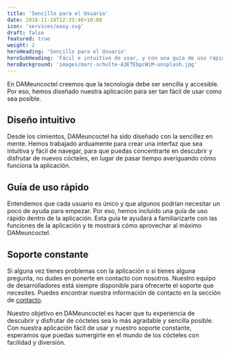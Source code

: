 ```yaml
---
title: 'Sencillo para el Usuario'
date: 2018-11-18T12:33:46+10:00
icon: 'services/easy.svg'
draft: false
featured: true
weight: 2
heroHeading: 'Sencillo para el Usuario'
heroSubHeading: 'Fácil e intuitivo de usar, y con una guía de uso rápido.'
heroBackground: 'images/marc-schulte-A3EfEbpcWiM-unsplash.jpg'
---
```


En DAMeuncoctel creemos que la tecnología debe ser sencilla y accesible. Por eso, hemos diseñado nuestra aplicación para ser tan fácil de usar como sea posible.

## Diseño intuitivo

Desde los cimientos, DAMeuncoctel ha sido diseñado con la sencillez en mente. Hemos trabajado arduamente para crear una interfaz que sea intuitiva y fácil de navegar, para que puedas concentrarte en descubrir y disfrutar de nuevos cócteles, en lugar de pasar tiempo averiguando cómo funciona la aplicación.

## Guía de uso rápido

Entendemos que cada usuario es único y que algunos podrían necesitar un poco de ayuda para empezar. Por eso, hemos incluido una guía de uso rápido dentro de la aplicación. Esta guía te ayudará a familiarizarte con las funciones de la aplicación y te mostrará cómo aprovechar al máximo DAMeuncoctel.

## Soporte constante

Si alguna vez tienes problemas con la aplicación o si tienes alguna pregunta, no dudes en ponerte en contacto con nosotros. Nuestro equipo de desarrolladores está siempre disponible para ofrecerte el soporte que necesites. Puedes encontrar nuestra información de contacto en la sección de [contacto](/contacto).

Nuestro objetivo en DAMeuncoctel es hacer que tu experiencia de descubrir y disfrutar de cócteles sea lo más agradable y sencilla posible. Con nuestra aplicación fácil de usar y nuestro soporte constante, esperamos que puedas sumergirte en el mundo de los cócteles con facilidad y diversión.
